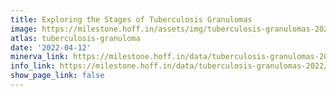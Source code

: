 ```yaml
---
title: Exploring the Stages of Tuberculosis Granulomas
image: https://milestone.hoff.in/assets/img/tuberculosis-granulomas-2022/stages.jpg
atlas: tuberculosis-granuloma
date: '2022-04-12'
minerva_link: https://milestone.hoff.in/data/tuberculosis-granulomas-2022/stages/
info_link: https://milestone.hoff.in/data/tuberculosis-granulomas-2022/index.html
show_page_link: false
---
```

